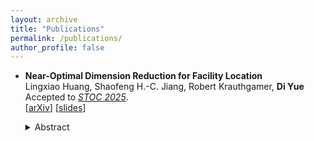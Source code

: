 ```yaml
---
layout: archive
title: "Publications"
permalink: /publications/
author_profile: false
---
```


<!-- {% if site.author.googlescholar %}
  <div class="wordwrap">You can also find my articles on <a href="{{site.author.googlescholar}}">my Google Scholar profile</a>.</div>
{% endif %}

{% include base_path %}

{% for post in site.publications reversed %}
  {% include archive-single.html %}
{% endfor %} -->


- **Near-Optimal Dimension Reduction for Facility Location**  
  Lingxiao Huang, Shaofeng H.-C. Jiang, Robert Krauthgamer, **Di Yue** <br>
  Accepted to [*STOC 2025*](https://acm-stoc.org/stoc2025/). <br>
  [[arXiv](https://arxiv.org/abs/2411.05432)]
  [[slides](/files/dim_reduction_FL/FL_talk_Weizmann.pdf)]
  <details><summary>Abstract</summary>
  <font size=2>
  Oblivious dimension reduction, à la the Johnson-Lindenstrauss (JL) Lemma,
  is a fundamental approach for processing high-dimensional data.
  We study this approach for Uniform Facility Location (UFL)
  on a Euclidean input $X \subset\mathbb R^d$,
  where facilities can lie in the ambient space (not restricted to $X$).
  Our main result is that target dimension $m=\tilde{O}(\epsilon^{-2} \mathrm{ddim})$
  suffices to $(1+\epsilon)$-approximate the optimal value of UFL
  on inputs whose doubling dimension is bounded by $\mathrm{ddim}$.
  It significantly improves over previous results, that could only achieve
  $O(1)$-approximation [Narayanan, Silwal, Indyk, and Zamir, ICML 2021]
  or dimension $m=O(\epsilon^{-2}\log n)$ for $n=|X|$,
  which follows from [Makarychev, Makarychev, and Razenshteyn, STOC 2019]. <br><br>

  Our oblivious dimension reduction
  has immediate implications to streaming and offline algorithms,
  by employing known algorithms for low dimension.
  In dynamic geometric streams, 
  it implies a $(1+\epsilon)$-approximation algorithm
  that uses $O(\epsilon^{-1}\log n)^{\tilde{O}(\mathrm{ddim}/\epsilon^{2})}$ bits of space,
  which is the first streaming algorithm for UFL to utilize the doubling dimension.
  In the offline setting, it implies a $(1+\epsilon)$-approximation algorithm,
  which we further refine to run in time
  $((1/\epsilon)^{\tilde O(\mathrm{ddim})} d +  2^{(1/\epsilon)^{\tilde O(\mathrm{ddim})}}) \cdot \tilde{O}(n)$. 
  Prior work has a similar running time but requires some restriction
  on the facilities [Cohen-Addad, Feldmann and Saulpic, JACM 2021]. <br><br>

  Our main technical contribution is a fast procedure to decompose
  an input $X$ into several $k$-median instances for small $k$.
  This decomposition is inspired by, but has several significant differences from [Czumaj, Lammersen, Monemizadeh and Sohler, SODA 2013],
  and is key to both our dimension reduction and our PTAS. <br>
  </font>
  </details>